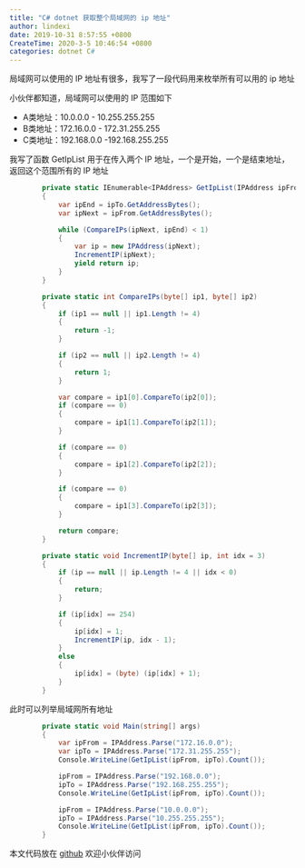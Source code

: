 ```yaml
---
title: "C# dotnet 获取整个局域网的 ip 地址"
author: lindexi
date: 2019-10-31 8:57:55 +0800
CreateTime: 2020-3-5 10:46:54 +0800
categories: dotnet C#
---
```


局域网可以使用的 IP 地址有很多，我写了一段代码用来枚举所有可以用的 ip 地址

<!--more-->



小伙伴都知道，局域网可以使用的 IP 范围如下

- A类地址：10.0.0.0 - 10.255.255.255 
- B类地址：172.16.0.0 - 172.31.255.255 
- C类地址：192.168.0.0 -192.168.255.255 

我写了函数 GetIpList 用于在传入两个 IP 地址，一个是开始，一个是结束地址，返回这个范围所有的 IP 地址

```csharp
        private static IEnumerable<IPAddress> GetIpList(IPAddress ipFrom, IPAddress ipTo)
        {
            var ipEnd = ipTo.GetAddressBytes();
            var ipNext = ipFrom.GetAddressBytes();

            while (CompareIPs(ipNext, ipEnd) < 1)
            {
                var ip = new IPAddress(ipNext);
                IncrementIP(ipNext);
                yield return ip;
            }
        }

        private static int CompareIPs(byte[] ip1, byte[] ip2)
        {
            if (ip1 == null || ip1.Length != 4)
            {
                return -1;
            }

            if (ip2 == null || ip2.Length != 4)
            {
                return 1;
            }

            var compare = ip1[0].CompareTo(ip2[0]);
            if (compare == 0)
            {
                compare = ip1[1].CompareTo(ip2[1]);
            }

            if (compare == 0)
            {
                compare = ip1[2].CompareTo(ip2[2]);
            }

            if (compare == 0)
            {
                compare = ip1[3].CompareTo(ip2[3]);
            }

            return compare;
        }

        private static void IncrementIP(byte[] ip, int idx = 3)
        {
            if (ip == null || ip.Length != 4 || idx < 0)
            {
                return;
            }

            if (ip[idx] == 254)
            {
                ip[idx] = 1;
                IncrementIP(ip, idx - 1);
            }
            else
            {
                ip[idx] = (byte) (ip[idx] + 1);
            }
        }
```

此时可以列举局域网所有地址

```csharp
        private static void Main(string[] args)
        {
            var ipFrom = IPAddress.Parse("172.16.0.0");
            var ipTo = IPAddress.Parse("172.31.255.255");
            Console.WriteLine(GetIpList(ipFrom, ipTo).Count());

            ipFrom = IPAddress.Parse("192.168.0.0");
            ipTo = IPAddress.Parse("192.168.255.255");
            Console.WriteLine(GetIpList(ipFrom, ipTo).Count());

            ipFrom = IPAddress.Parse("10.0.0.0");
            ipTo = IPAddress.Parse("10.255.255.255");
            Console.WriteLine(GetIpList(ipFrom, ipTo).Count());
        }
```

本文代码放在 [github](https://github.com/lindexi/lindexi_gd/tree/5e4ed220da093aeb922f147988be133f8160ceec/HayberenerhihaWaceafardu) 欢迎小伙伴访问

